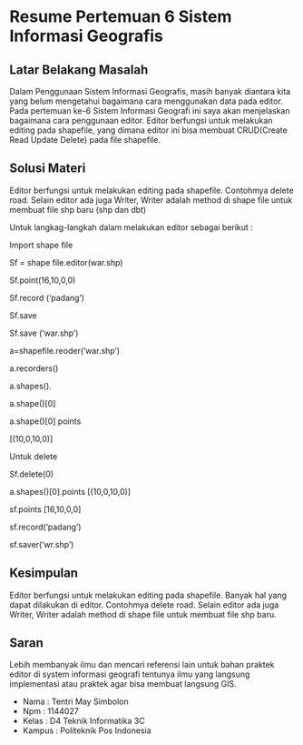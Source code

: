 # Resume Pertemuan 6 Sistem Informasi Geografis

## Latar Belakang Masalah

Dalam Penggunaan Sistem Informasi Geografis, masih banyak diantara kita yang belum mengetahui bagaimana cara menggunakan data pada editor. Pada pertemuan ke-6 Sistem Informasi Geografi ini saya akan menjelaskan bagaimana cara penggunaan editor. Editor berfungsi untuk melakukan editing pada shapefile, yang dimana editor ini bisa membuat CRUD(Create Read Update Delete) pada file shapefile.

## Solusi Materi

Editor berfungsi untuk melakukan editing pada shapefile. Contohmya delete road. Selain editor ada juga Writer, Writer adalah method di shape file untuk membuat file shp baru (shp dan dbt)

Untuk langkag-langkah dalam melakukan editor sebagai berikut :

Import shape file

Sf = shape file.editor(war.shp)

Sf.point(16,10,0,0)

Sf.record (‘padang’)

Sf.save

Sf.save (‘war.shp’)

a=shapefile.reoder(‘war.shp’)

a.recorders()

a.shapes().

a.shape()[0]

a.shape()[0] points

[(10,0,10,0)]

Untuk delete

Sf.delete(0)

a.shapes()[0].points [(10,0,10,0)]

sf.points [16,10,0,0]

sf.record(‘padang’)

sf.saver(‘wr.shp’)

## Kesimpulan

Editor berfungsi untuk melakukan editing pada shapefile. Banyak hal yang dapat dilakukan di editor. Contohmya delete road. Selain editor ada juga Writer, Writer adalah method di shape file untuk membuat file shp baru.

## Saran

Lebih membanyak ilmu dan mencari referensi lain untuk bahan praktek editor di system informasi geografi tentunya ilmu yang langsung implementasi atau praktek agar bisa membuat langsung GIS.

* Nama : Tentri May Simbolon
* Npm : 1144027
* Kelas : D4 Teknik Informatika 3C
* Kampus : Politeknik Pos Indonesia